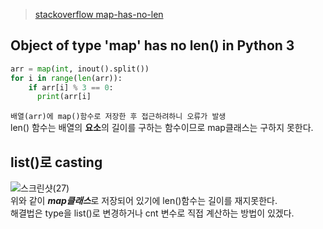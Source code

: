>[stackoverflow map-has-no-len](https://stackoverflow.com/questions/36982858/object-of-type-map-has-no-len-in-python-3)
## Object of type 'map' has no len() in Python 3  
```python
arr = map(int, inout().split())
for i in range(len(arr)):
    if arr[i] % 3 == 0:
      print(arr[i]
```
`배열(arr)에 map()함수로 저장한 후 접근하려하니 오류가 발생`  
len() 함수는 배열의 **요소**의 길이를 구하는 함수이므로 map클래스는 구하지 못한다.  
## list()로 casting  
![스크린샷(27)](https://user-images.githubusercontent.com/80398170/176799130-478213bb-3de9-4d48-bf96-ec5f4cb9eb47.png)  
위와 같이 ***map클래스***로 저장되어 있기에 len()함수는 길이를 재지못한다.  
해결법은 type을 list()로 변경하거나 cnt 변수로 직접 계산하는 방법이 있겠다.

